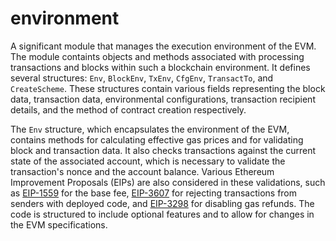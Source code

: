 # environment

A significant module that manages the execution environment of the EVM. The module containts objects and methods associated with processing transactions and blocks within such a blockchain environment. It defines several structures: `Env`, `BlockEnv`, `TxEnv`, `CfgEnv`, `TransactTo`, and `CreateScheme`. These structures contain various fields representing the block data, transaction data, environmental configurations, transaction recipient details, and the method of contract creation respectively.

The `Env` structure, which encapsulates the environment of the EVM, contains methods for calculating effective gas prices and for validating block and transaction data. It also checks transactions against the current state of the associated account, which is necessary to validate the transaction's nonce and the account balance. Various Ethereum Improvement Proposals (EIPs) are also considered in these validations, such as [EIP-1559](https://eips.ethereum.org/EIPS/eip-1559) for the base fee, [EIP-3607](https://eips.ethereum.org/EIPS/eip-3607) for rejecting transactions from senders with deployed code, and [EIP-3298](https://eips.ethereum.org/EIPS/eip-3298) for disabling gas refunds. The code is structured to include optional features and to allow for changes in the EVM specifications.
